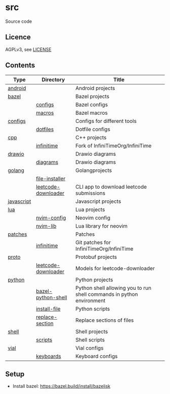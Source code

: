 # src

Source code

## Licence

AGPLv3, see [LICENSE](./LICENSE.txt)

## Contents

<!-- README_CONTENTS START -->

| Type                     | Directory                                         | Title                                                                 |
| ------------------------ | ------------------------------------------------- | --------------------------------------------------------------------- |
| [android](android)       |                                                   | Android projects                                                      |
| [bazel](bazel)           |                                                   | Bazel projects                                                        |
|                          | [configs](bazel/configs)                          | Bazel configs                                                         |
|                          | [macros](bazel/macros)                            | Bazel macros                                                          |
| [configs](configs)       |                                                   | Configs for different tools                                           |
|                          | [dotfiles](configs/dotfiles)                      | Dotfile configs                                                       |
| [cpp](cpp)               |                                                   | C++ projects                                                          |
|                          | [infinitime](cpp/infinitime)                      | Fork of InfiniTimeOrg/InfiniTime                                      |
| [drawio](drawio)         |                                                   | Drawio diagrams                                                       |
|                          | [diagrams](drawio/diagrams)                       | Drawio diagrams                                                       |
| [golang](golang)         |                                                   | Golangprojects                                                        |
|                          | [file-installer](golang/file-installer)           |                                                                       |
|                          | [leetcode-downloader](golang/leetcode-downloader) | CLI app to download leetcode submissions                              |
| [javascript](javascript) |                                                   | Javascript projects                                                   |
| [lua](lua)               |                                                   | Lua projects                                                          |
|                          | [nvim-config](lua/nvim-config)                    | Neovim config                                                         |
|                          | [nvim-lib](lua/nvim-lib)                          | Lua library for neovim                                                |
| [patches](patches)       |                                                   | Patches                                                               |
|                          | [infinitime](patches/infinitime)                  | Git patches for InfiniTimeOrg/InfiniTime                              |
| [proto](proto)           |                                                   | Protobuf projects                                                     |
|                          | [leetcode-downloader](proto/leetcode-downloader)  | Models for leetcode-downloader                                        |
| [python](python)         |                                                   | Python projects                                                       |
|                          | [bazel-python-shell](python/bazel-python-shell)   | Python shell allowing you to run shell commands in python environment |
|                          | [install-file](python/install-file)               | Python scripts                                                        |
|                          | [replace-section](python/replace-section)         | Replace sections of files                                             |
| [shell](shell)           |                                                   | Shell projects                                                        |
|                          | [scripts](shell/scripts)                          | Shell scripts                                                         |
| [vial](vial)             |                                                   | Vial configs                                                          |
|                          | [keyboards](vial/keyboards)                       | Keyboard configs                                                      |

<!-- README_CONTENTS END -->

## Setup

- Install bazel: https://bazel.build/install/bazelisk
